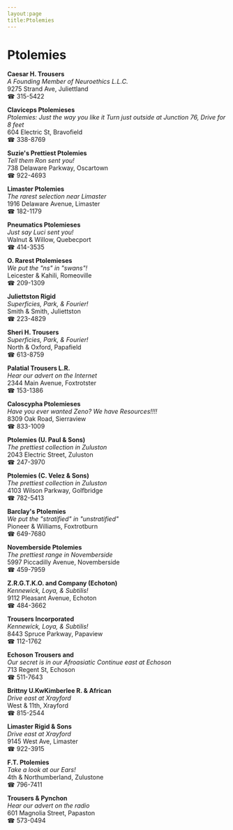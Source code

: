 ```yaml
---
layout:page
title:Ptolemies
---
```

# Ptolemies

**Caesar H. Trousers**  
_A Founding Member of Neuroethics L.L.C._  
9275 Strand Ave, Juliettland  
☎ 315-5422



**Claviceps Ptolemieses**  
_Ptolemies: Just the way you like it 
Turn just outside at Junction 76, Drive for 8 feet_  
604 Electric St, Bravofield  
☎ 338-8769



**Suzie's Prettiest Ptolemies**  
_Tell them Ron sent you!_  
738 Delaware Parkway, Oscartown  
☎ 922-4693



**Limaster Ptolemies**  
_The rarest selection near Limaster_  
1916 Delaware Avenue, Limaster  
☎ 182-1179



**Pneumatics Ptolemieses**  
_Just say Luci sent you!_  
Walnut & Willow, Quebecport  
☎ 414-3535



**O. Rarest Ptolemieses**  
_We put the "ns" in "swans"!_  
Leicester & Kahili, Romeoville  
☎ 209-1309



**Juliettston Rigid**  
_Superficies, Park, & Fourier!_  
Smith & Smith, Juliettston  
☎ 223-4829



**Sheri H. Trousers**  
_Superficies, Park, & Fourier!_  
North & Oxford, Papafield  
☎ 613-8759



**Palatial Trousers L.R.**  
_Hear our advert on the Internet_  
2344 Main Avenue, Foxtrotster  
☎ 153-1386



**Caloscypha Ptolemieses**  
_Have you ever wanted Zeno? We have Resources!!!!_  
8309 Oak Road, Sierraview  
☎ 833-1009



**Ptolemies (U. Paul & Sons)**  
_The prettiest collection in Zuluston_  
2043 Electric Street, Zuluston  
☎ 247-3970



**Ptolemies (C. Velez & Sons)**  
_The prettiest collection in Zuluston_  
4103 Wilson Parkway, Golfbridge  
☎ 782-5413



**Barclay's Ptolemies**  
_We put the "stratified" in "unstratified"_  
Pioneer & Williams, Foxtrotburn  
☎ 649-7680



**Novemberside Ptolemies**  
_The prettiest range in Novemberside_  
5997 Piccadilly Avenue, Novemberside  
☎ 459-7959



**Z.R.G.T.K.O. and Company (Echoton)**  
_Kennewick, Loya, & Subtilis!_  
9112 Pleasant Avenue, Echoton  
☎ 484-3662



**Trousers Incorporated**  
_Kennewick, Loya, & Subtilis!_  
8443 Spruce Parkway, Papaview  
☎ 112-1762



**Echoson Trousers and**  
_Our secret is in our Afroasiatic 
Continue east at Echoson_  
713 Regent St, Echoson  
☎ 511-7643



**Brittny U.KwKimberlee R. & African**  
_Drive east at Xrayford_  
West & 11th, Xrayford  
☎ 815-2544



**Limaster Rigid & Sons**  
_Drive east at Xrayford_  
9145 West Ave, Limaster  
☎ 922-3915



**F.T. Ptolemies**  
_Take a look at our Ears!_  
4th & Northumberland, Zulustone  
☎ 796-7411



**Trousers & Pynchon**  
_Hear our advert on the radio_  
601 Magnolia Street, Papaston  
☎ 573-0494



